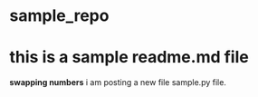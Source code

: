 # sample_repo
<h1>this is a sample readme.md file</h1>

**swapping numbers**
i am posting a new file sample.py file.
